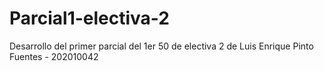 # Parcial1-electiva-2
Desarrollo del primer parcial del 1er 50 de electiva 2 de Luis Enrique Pinto Fuentes - 202010042
